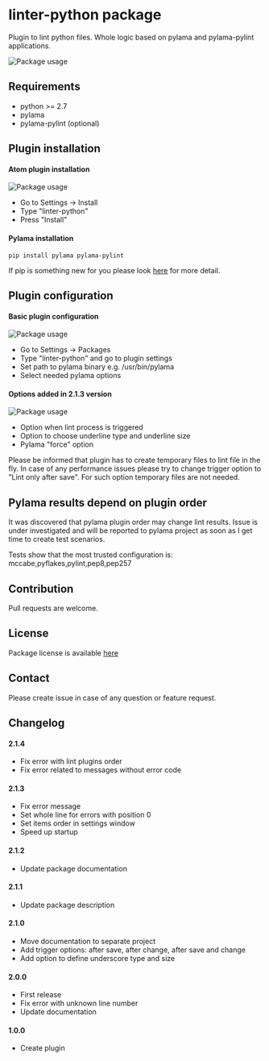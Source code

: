 # linter-python package

Plugin to lint python files. Whole logic based on pylama and pylama-pylint applications.

![Package usage](https://raw.githubusercontent.com/pchomik/linter-python-doc/master/img/example.gif)

## Requirements

* python >= 2.7
* pylama
* pylama-pylint (optional)

## Plugin installation

#### Atom plugin installation

![Package usage](https://raw.githubusercontent.com/pchomik/linter-python-doc/master/img/install.gif)

* Go to Settings -> Install
* Type "linter-python"
* Press "Install"

#### Pylama installation

```
pip install pylama pylama-pylint
```

If pip is something new for you please look [here](https://pip.pypa.io/en/stable/installing/) for more detail.

## Plugin configuration

#### Basic plugin configuration

![Package usage](https://raw.githubusercontent.com/pchomik/linter-python-doc/master/img/config.gif)

* Go to Settings -> Packages
* Type "linter-python" and go to plugin settings
* Set path to pylama binary e.g. /usr/bin/pylama
* Select needed pylama options

#### Options added in 2.1.3 version

![Package usage](https://raw.githubusercontent.com/pchomik/linter-python-doc/master/img/2.1.3.gif)

* Option when lint process is triggered
* Option to choose underline type and underline size
* Pylama "force" option

Please be informed that plugin has to create temporary files to lint file in the fly. In case of any performance issues please try
to change trigger option to "Lint only after save". For such option temporary files are not needed.

## Pylama results depend on plugin order

It was discovered that pylama plugin order may change lint results. Issue is under investigated and will be reported
to pylama project as soon as I get time to create test scenarios.

Tests show that the most trusted configuration is: mccabe,pyflakes,pylint,pep8,pep257

## Contribution

Pull requests are welcome.

## License

Package license is available [here](https://raw.githubusercontent.com/pchomik/linter-python/master/LICENSE.md)

## Contact

Please create issue in case of any question or feature request.

## Changelog

#### 2.1.4
* Fix error with lint plugins order
* Fix error related to messages without error code

#### 2.1.3
* Fix error message
* Set whole line for errors with position 0
* Set items order in settings window
* Speed up startup

#### 2.1.2
* Update package documentation

#### 2.1.1
* Update package description

#### 2.1.0
* Move documentation to separate project
* Add trigger options: after save, after change, after save and change
* Add option to define underscore type and size

#### 2.0.0
* First release
* Fix error with unknown line number
* Update documentation

#### 1.0.0
* Create plugin

